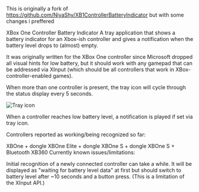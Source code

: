 This is originally a fork of https://github.com/NiyaShy/XB1ControllerBatteryIndicator but with some changes i preffered

XBox One Controller Battery Indicator
A tray application that shows a battery indicator for an Xbox-ish controller and gives a notification when the battery level drops to (almost) empty.

It was originally written for the XBox One controller since Microsoft dropped all visual hints for low battery, but it should work with any gamepad that can be addressed via XInput (which should be all controllers that work in XBox-controller-enabled games).

When more than one controller is present, the tray icon will cycle through the status display every 5 seconds.

![Tray icon](https://i.imgur.com/rxWAsu8.gif "Tray icon cycling through multiple controllers")

When a controller reaches low battery level, a notification is played if set via tray icon.

Controllers reported as working/being recognized so far:

XBOne + dongle
XBOne Elite + dongle
XBOne S + dongle
XBOne S + Bluetooth
XB360
Currently known issues/limitations:

Initial recognition of a newly connected controller can take a while. It will be displayed as "waiting for battery level data" at first but should switch to battery level after ~10 seconds and a button press. (This is a limitation of the XInput API.)
